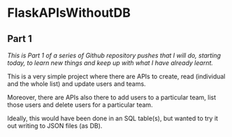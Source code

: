 # FlaskAPIsWithoutDB

## Part 1

*This is Part 1 of a series of Github repository pushes that I will do, starting today, to learn new things and keep up with what I have already learnt.*

This is a very simple project where there are APIs to create, read (individual and the whole list) and update users and teams.

Moreover, there are APIs also there to add users to a particular team, list those users and delete users for a particular team.

Ideally, this would have been done in an SQL table(s), but wanted to try it out writing to JSON files (as DB).
